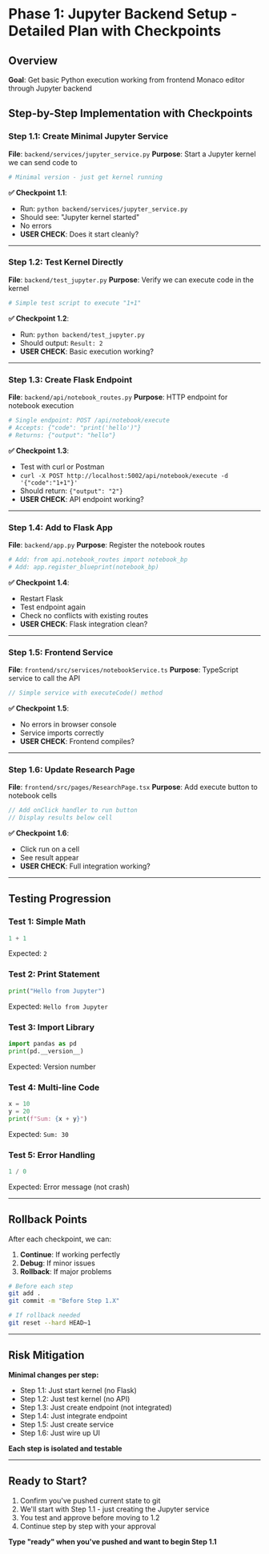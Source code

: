 # Phase 1: Jupyter Backend Setup - Detailed Plan with Checkpoints

## Overview
**Goal**: Get basic Python execution working from frontend Monaco editor through Jupyter backend

## Step-by-Step Implementation with Checkpoints

### Step 1.1: Create Minimal Jupyter Service
**File**: `backend/services/jupyter_service.py`
**Purpose**: Start a Jupyter kernel we can send code to

```python
# Minimal version - just get kernel running
```

**✅ Checkpoint 1.1**:
- Run: `python backend/services/jupyter_service.py`
- Should see: "Jupyter kernel started"
- No errors
- **USER CHECK**: Does it start cleanly?

---

### Step 1.2: Test Kernel Directly
**File**: `backend/test_jupyter.py`
**Purpose**: Verify we can execute code in the kernel

```python
# Simple test script to execute "1+1"
```

**✅ Checkpoint 1.2**:
- Run: `python backend/test_jupyter.py`
- Should output: `Result: 2`
- **USER CHECK**: Basic execution working?

---

### Step 1.3: Create Flask Endpoint
**File**: `backend/api/notebook_routes.py`
**Purpose**: HTTP endpoint for notebook execution

```python
# Single endpoint: POST /api/notebook/execute
# Accepts: {"code": "print('hello')"}
# Returns: {"output": "hello"}
```

**✅ Checkpoint 1.3**:
- Test with curl or Postman
- `curl -X POST http://localhost:5002/api/notebook/execute -d '{"code":"1+1"}'`
- Should return: `{"output": "2"}`
- **USER CHECK**: API endpoint working?

---

### Step 1.4: Add to Flask App
**File**: `backend/app.py`
**Purpose**: Register the notebook routes

```python
# Add: from api.notebook_routes import notebook_bp
# Add: app.register_blueprint(notebook_bp)
```

**✅ Checkpoint 1.4**:
- Restart Flask
- Test endpoint again
- Check no conflicts with existing routes
- **USER CHECK**: Flask integration clean?

---

### Step 1.5: Frontend Service
**File**: `frontend/src/services/notebookService.ts`
**Purpose**: TypeScript service to call the API

```typescript
// Simple service with executeCode() method
```

**✅ Checkpoint 1.5**:
- No errors in browser console
- Service imports correctly
- **USER CHECK**: Frontend compiles?

---

### Step 1.6: Update Research Page
**File**: `frontend/src/pages/ResearchPage.tsx`
**Purpose**: Add execute button to notebook cells

```typescript
// Add onClick handler to run button
// Display results below cell
```

**✅ Checkpoint 1.6**:
- Click run on a cell
- See result appear
- **USER CHECK**: Full integration working?

---

## Testing Progression

### Test 1: Simple Math
```python
1 + 1
```
Expected: `2`

### Test 2: Print Statement
```python
print("Hello from Jupyter")
```
Expected: `Hello from Jupyter`

### Test 3: Import Library
```python
import pandas as pd
print(pd.__version__)
```
Expected: Version number

### Test 4: Multi-line Code
```python
x = 10
y = 20
print(f"Sum: {x + y}")
```
Expected: `Sum: 30`

### Test 5: Error Handling
```python
1 / 0
```
Expected: Error message (not crash)

---

## Rollback Points

After each checkpoint, we can:
1. **Continue**: If working perfectly
2. **Debug**: If minor issues
3. **Rollback**: If major problems

```bash
# Before each step
git add .
git commit -m "Before Step 1.X"

# If rollback needed
git reset --hard HEAD~1
```

---

## Risk Mitigation

**Minimal changes per step:**
- Step 1.1: Just start kernel (no Flask)
- Step 1.2: Just test kernel (no API)
- Step 1.3: Just create endpoint (not integrated)
- Step 1.4: Just integrate endpoint
- Step 1.5: Just create service
- Step 1.6: Just wire up UI

**Each step is isolated and testable**

---

## Ready to Start?

1. Confirm you've pushed current state to git
2. We'll start with Step 1.1 - just creating the Jupyter service
3. You test and approve before moving to 1.2
4. Continue step by step with your approval

**Type "ready" when you've pushed and want to begin Step 1.1**